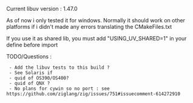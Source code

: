  Current libuv version : 1.47.0

 As of now i only tested it for windows.
 Normally it should work on other platforms if i didn't made
 any errors translating the CMakeFiles.txt

 If you use it as shared lib, you must add "USING_UV_SHARED=1"
 in your define before import

 TODO/Questions :

     - Add the libuv tests to this build ?
     - See Solaris if
     - quid of OS390/OS400?
     - quid of QNX ?
     - No plans for cywin so no port : see https://github.com/ziglang/zig/issues/751#issuecomment-614272910

